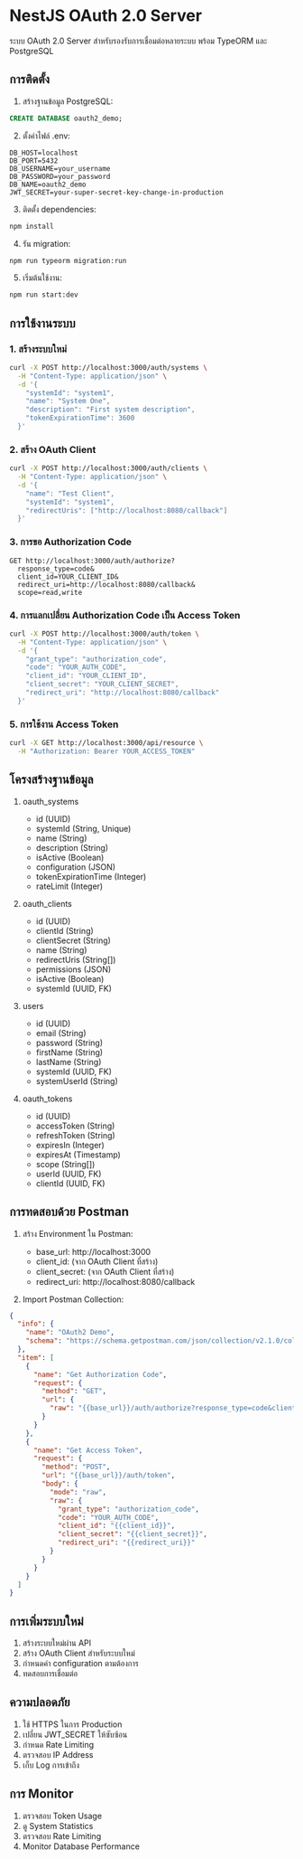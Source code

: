 # NestJS OAuth 2.0 Server

ระบบ OAuth 2.0 Server สำหรับรองรับการเชื่อมต่อหลายระบบ พร้อม TypeORM และ PostgreSQL

## การติดตั้ง

1. สร้างฐานข้อมูล PostgreSQL:
```sql
CREATE DATABASE oauth2_demo;
```

2. ตั้งค่าไฟล์ .env:
```env
DB_HOST=localhost
DB_PORT=5432
DB_USERNAME=your_username
DB_PASSWORD=your_password
DB_NAME=oauth2_demo
JWT_SECRET=your-super-secret-key-change-in-production
```

3. ติดตั้ง dependencies:
```bash
npm install
```

4. รัน migration:
```bash
npm run typeorm migration:run
```

5. เริ่มต้นใช้งาน:
```bash
npm run start:dev
```

## การใช้งานระบบ

### 1. สร้างระบบใหม่

```bash
curl -X POST http://localhost:3000/auth/systems \
  -H "Content-Type: application/json" \
  -d '{
    "systemId": "system1",
    "name": "System One",
    "description": "First system description",
    "tokenExpirationTime": 3600
  }'
```

### 2. สร้าง OAuth Client

```bash
curl -X POST http://localhost:3000/auth/clients \
  -H "Content-Type: application/json" \
  -d '{
    "name": "Test Client",
    "systemId": "system1",
    "redirectUris": ["http://localhost:8080/callback"]
  }'
```

### 3. การขอ Authorization Code

```
GET http://localhost:3000/auth/authorize?
  response_type=code&
  client_id=YOUR_CLIENT_ID&
  redirect_uri=http://localhost:8080/callback&
  scope=read,write
```

### 4. การแลกเปลี่ยน Authorization Code เป็น Access Token

```bash
curl -X POST http://localhost:3000/auth/token \
  -H "Content-Type: application/json" \
  -d '{
    "grant_type": "authorization_code",
    "code": "YOUR_AUTH_CODE",
    "client_id": "YOUR_CLIENT_ID",
    "client_secret": "YOUR_CLIENT_SECRET",
    "redirect_uri": "http://localhost:8080/callback"
  }'
```

### 5. การใช้งาน Access Token

```bash
curl -X GET http://localhost:3000/api/resource \
  -H "Authorization: Bearer YOUR_ACCESS_TOKEN"
```

## โครงสร้างฐานข้อมูล

1. oauth_systems
   - id (UUID)
   - systemId (String, Unique)
   - name (String)
   - description (String)
   - isActive (Boolean)
   - configuration (JSON)
   - tokenExpirationTime (Integer)
   - rateLimit (Integer)

2. oauth_clients
   - id (UUID)
   - clientId (String)
   - clientSecret (String)
   - name (String)
   - redirectUris (String[])
   - permissions (JSON)
   - isActive (Boolean)
   - systemId (UUID, FK)

3. users
   - id (UUID)
   - email (String)
   - password (String)
   - firstName (String)
   - lastName (String)
   - systemId (UUID, FK)
   - systemUserId (String)

4. oauth_tokens
   - id (UUID)
   - accessToken (String)
   - refreshToken (String)
   - expiresIn (Integer)
   - expiresAt (Timestamp)
   - scope (String[])
   - userId (UUID, FK)
   - clientId (UUID, FK)

## การทดสอบด้วย Postman

1. สร้าง Environment ใน Postman:
   - base_url: http://localhost:3000
   - client_id: (จาก OAuth Client ที่สร้าง)
   - client_secret: (จาก OAuth Client ที่สร้าง)
   - redirect_uri: http://localhost:8080/callback

2. Import Postman Collection:
```json
{
  "info": {
    "name": "OAuth2 Demo",
    "schema": "https://schema.getpostman.com/json/collection/v2.1.0/collection.json"
  },
  "item": [
    {
      "name": "Get Authorization Code",
      "request": {
        "method": "GET",
        "url": {
          "raw": "{{base_url}}/auth/authorize?response_type=code&client_id={{client_id}}&redirect_uri={{redirect_uri}}&scope=read,write"
        }
      }
    },
    {
      "name": "Get Access Token",
      "request": {
        "method": "POST",
        "url": "{{base_url}}/auth/token",
        "body": {
          "mode": "raw",
          "raw": {
            "grant_type": "authorization_code",
            "code": "YOUR_AUTH_CODE",
            "client_id": "{{client_id}}",
            "client_secret": "{{client_secret}}",
            "redirect_uri": "{{redirect_uri}}"
          }
        }
      }
    }
  ]
}
```

## การเพิ่มระบบใหม่

1. สร้างระบบใหม่ผ่าน API
2. สร้าง OAuth Client สำหรับระบบใหม่
3. กำหนดค่า configuration ตามต้องการ
4. ทดสอบการเชื่อมต่อ

## ความปลอดภัย

1. ใช้ HTTPS ในการ Production
2. เปลี่ยน JWT_SECRET ให้ซับซ้อน
3. กำหนด Rate Limiting
4. ตรวจสอบ IP Address
5. เก็บ Log การเข้าถึง

## การ Monitor

1. ตรวจสอบ Token Usage
2. ดู System Statistics
3. ตรวจสอบ Rate Limiting
4. Monitor Database Performance
